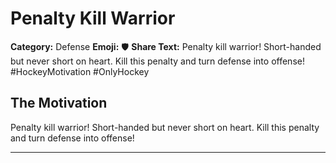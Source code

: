 # Penalty Kill Warrior

**Category:** Defense
**Emoji:** 🛡️
**Share Text:** Penalty kill warrior! Short-handed but never short on heart. Kill this penalty and turn defense into offense! #HockeyMotivation #OnlyHockey

## The Motivation

Penalty kill warrior! Short-handed but never short on heart. Kill this penalty and turn defense into offense!

---
